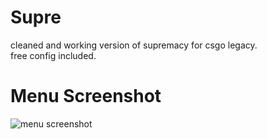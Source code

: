 # Supre
cleaned and working version of supremacy for csgo legacy.<br>
free config included.
<br>
# Menu Screenshot
![menu screenshot](/../../../../rabbitfishy/supre/blob/main/screenshot/supremacy%20menu.PNG)
